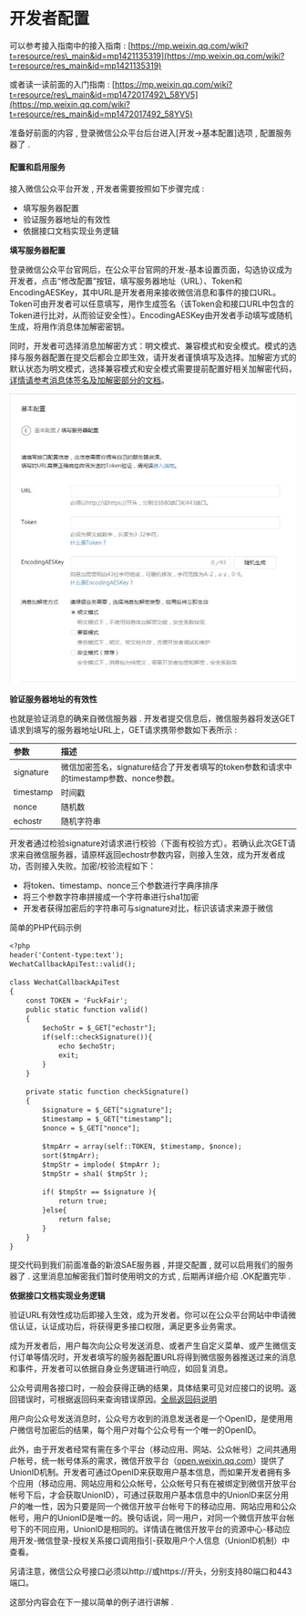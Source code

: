 # 开发者配置

可以参考接入指南中的接入指南 : [https://mp.weixin.qq.com/wiki?t=resource/res\_main&id=mp1421135319](https://mp.weixin.qq.com/wiki?t=resource/res_main&id=mp1421135319)

或者读一读前面的入门指南 : [https://mp.weixin.qq.com/wiki?t=resource/res\_main&id=mp1472017492\_58YV5](https://mp.weixin.qq.com/wiki?t=resource/res_main&id=mp1472017492_58YV5)

准备好前面的内容 , 登录微信公众平台后台进入\[开发-&gt;基本配置\]选项 , 配置服务器了 .

#### 配置和启用服务

接入微信公众平台开发 , 开发者需要按照如下步骤完成 :

* 填写服务器配置
* 验证服务器地址的有效性
* 依据接口文档实现业务逻辑

**填写服务器配置**

登录微信公众平台官网后，在公众平台官网的开发-基本设置页面，勾选协议成为开发者，点击“修改配置”按钮，填写服务器地址（URL）、Token和EncodingAESKey，其中URL是开发者用来接收微信消息和事件的接口URL。Token可由开发者可以任意填写，用作生成签名（该Token会和接口URL中包含的Token进行比对，从而验证安全性）。EncodingAESKey由开发者手动填写或随机生成，将用作消息体加解密密钥。

同时，开发者可选择消息加解密方式：明文模式、兼容模式和安全模式。模式的选择与服务器配置在提交后都会立即生效，请开发者谨慎填写及选择。加解密方式的默认状态为明文模式，选择兼容模式和安全模式需要提前配置好相关加解密代码，[详情请参考消息体签名及加解密部分的文档](https://open.weixin.qq.com/cgi-bin/showdocument?action=dir_list&t=resource/res_list&verify=1&id=open1419318479&token=&lang=zh_CN)。

![](/assets/fuwuqkaifazhe.png)

**验证服务器地址的有效性**

也就是验证消息的确来自微信服务器 . 开发者提交信息后，微信服务器将发送GET请求到填写的服务器地址URL上，GET请求携带参数如下表所示 :

| 参数 | **描述** |
| :--- | :--- |
| signature | 微信加密签名，signature结合了开发者填写的token参数和请求中的timestamp参数、nonce参数。 |
| timestamp | 时间戳 |
| nonce | 随机数 |
| echostr | 随机字符串 |

开发者通过检验signature对请求进行校验（下面有校验方式）。若确认此次GET请求来自微信服务器，请原样返回echostr参数内容，则接入生效，成为开发者成功，否则接入失败。加密/校验流程如下：

* 将token、timestamp、nonce三个参数进行字典序排序
* 将三个参数字符串拼接成一个字符串进行sha1加密
* 开发者获得加密后的字符串可与signature对比，标识该请求来源于微信

简单的PHP代码示例

```
<?php
header('Content-type:text');
WechatCallbackApiTest::valid();

class WechatCallbackApiTest
{
    const TOKEN = 'FuckFair';
    public static function valid()
    {
        $echoStr = $_GET["echostr"];
        if(self::checkSignature()){
            echo $echoStr;
            exit;
        }
    }

    private static function checkSignature()
    {
        $signature = $_GET["signature"];
        $timestamp = $_GET["timestamp"];
        $nonce = $_GET["nonce"];

        $tmpArr = array(self::TOKEN, $timestamp, $nonce);
        sort($tmpArr);
        $tmpStr = implode( $tmpArr );
        $tmpStr = sha1( $tmpStr );

        if( $tmpStr == $signature ){
            return true;
        }else{
            return false;
        }
    }
}
```

提交代码到我们前面准备的新浪SAE服务器 , 并提交配置 , 就可以启用我们的服务器了 . 这里消息加解密我们暂时使用明文的方式 , 后期再详细介绍 .OK配置完毕 . 

**依据接口文档实现业务逻辑**

验证URL有效性成功后即接入生效，成为开发者。你可以在公众平台网站中申请微信认证，认证成功后，将获得更多接口权限，满足更多业务需求。

成为开发者后，用户每次向公众号发送消息、或者产生自定义菜单、或产生微信支付订单等情况时，开发者填写的服务器配置URL将得到微信服务器推送过来的消息和事件，开发者可以依据自身业务逻辑进行响应，如回复消息。

公众号调用各接口时，一般会获得正确的结果，具体结果可见对应接口的说明。返回错误时，可根据返回码来查询错误原因。[全局返回码说明](https://mp.weixin.qq.com/wiki?t=resource/res_main&id=mp1433747234)

用户向公众号发送消息时，公众号方收到的消息发送者是一个OpenID，是使用用户微信号加密后的结果，每个用户对每个公众号有一个唯一的OpenID。

此外，由于开发者经常有需在多个平台（移动应用、网站、公众帐号）之间共通用户帐号，统一帐号体系的需求，微信开放平台（[open.weixin.qq.com](http://open.weixin.qq.com/)）提供了UnionID机制。开发者可通过OpenID来获取用户基本信息，而如果开发者拥有多个应用（移动应用、网站应用和公众帐号，公众帐号只有在被绑定到微信开放平台帐号下后，才会获取UnionID），可通过获取用户基本信息中的UnionID来区分用户的唯一性，因为只要是同一个微信开放平台帐号下的移动应用、网站应用和公众帐号，用户的UnionID是唯一的。换句话说，同一用户，对同一个微信开放平台帐号下的不同应用，UnionID是相同的。详情请在微信开放平台的资源中心-移动应用开发-微信登录-授权关系接口调用指引-获取用户个人信息（UnionID机制）中查看。

另请注意，微信公众号接口必须以http://或https://开头，分别支持80端口和443端口。

这部分内容会在下一接以简单的例子进行讲解 . 



